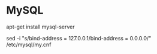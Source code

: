 MySQL
=====

apt-get install mysql-server

sed -i "s/bind-address            = 127.0.0.1/bind-address            = 0.0.0.0/" /etc/mysql/my.cnf
